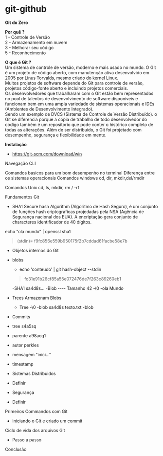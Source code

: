 # git-github

<b>Git do Zero</b></br>

 
 <b>Por quê ?</b></br>
  1 - Controle de Versão</br>
  2 - Armazenamento em nuvem</br>
  3 - Melhorar seu código</br>
  5 - Reconhecimento</br>

<b>O que é Git ?</b></br>
  Um sistema de controle de versão, moderno e mais usado no mundo. O Git é um projeto de código aberto, com manutenção ativa desenvolvido em 2005 por Linus Torvalds,  mesmo criado do kernel Linux.</br>
  Muitos projetos de software depende do Git para controle de versão, projetos código-fonte aberto e incluindo projetos comerciais.</br>
  Os desenvolvedores que trabalharam com o Git estão bem representados no pool de talentos de desenvolvimento de software disponíveis e funcionam bem em uma ampla variedade de sistemas operacionais e IDEs (Ambientes de Desenvolvimento Integrado).</br>
  Sendo um exemplo de DVCS (Sistema de Controle de Versão Distribuído). o Git se diferencia porque a cópia de trabalho de todo desenvolvedor do código também é um repositório que pode conter o histórico completo de todas as alterações.
  Além de ser distribuído, o Git foi projetado com desempenho, segurança e flexibilidade em mente.</br>

<b>Instalação</b></br>
 - https://git-scm.com/download/win
 
Navegação CLI

Comandos basicos para um bom desempenho no terminal
Diferença entre os sistemas operacionais
Comandos windows
  cd, dir, mkdir,del/rmdir

Comandos Unix
  cd, ls, mkdir, rm / -rf
  
Fundamentos Git

- SHA1
Secure hash Algorithm (Algoritmo de Hash Seguro), é um conjunto de funções hash criptograficas projedadas pela NSA (Agência de Segurança nacional dos EUA).
A encriptação gera conjunto de characteres identificador de 40 dígitos.

echo "ola mundo" | openssl sha1
> (stdin)= f9fc856e559b950175f2b7cddad61facbe58e7b

- Objetos internos do Git

 - blobs
   - echo 'conteudo' | git hash-object --stdin
   > fc31e91b26cf85a55e072476de7f263c89260eb1
   
   -SHA1 sa4d8s... 
   -Blob ---- Tamanho 42
   -\0
   -ola Mundo
   
 - Trees
  Armazenam Blobs
   - Tree <tamanho>
   -\0
   -blob sa4d8s texto.txt
   -blob
 
 - Commits
  - tree s4a5sq
  - parente a98acq1
  - autor perkles
  - mensagem "inici..."
  - timestamp

- Sistemas Distribuidos
 - Definir
- Segurança 
 - Definir
 
 Primeiros Commandos com Git
  - Iniciando o GIt e criado um commit
 
 Ciclo de vida dos arquivos Git
  - Passo a passo
 
Conclusão
